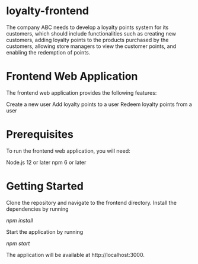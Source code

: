 # loyalty-frontend
The company ABC needs to develop a loyalty points system for its customers, which should include functionalities such as creating new customers, adding loyalty points to the products purchased by the customers, allowing store managers to view the customer points, and enabling the redemption of points.


# Frontend Web Application
The frontend web application provides the following features:

Create a new user
Add loyalty points to a user
Redeem loyalty points from a user

# Prerequisites
To run the frontend web application, you will need:

Node.js 12 or later
npm 6 or later

# Getting Started
Clone the repository and navigate to the frontend directory.
Install the dependencies by running 

*npm install*

Start the application by running 

*npm start*

The application will be available at http://localhost:3000.
